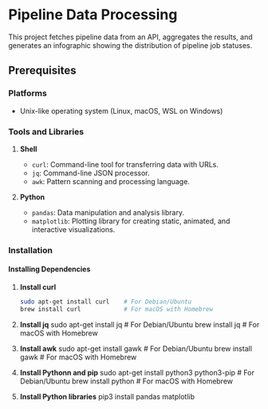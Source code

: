 # Pipeline Data Processing

This project fetches pipeline data from an API, aggregates the results, and generates an infographic showing the distribution of pipeline job statuses.

## Prerequisites

### Platforms

- Unix-like operating system (Linux, macOS, WSL on Windows)

### Tools and Libraries

1. **Shell**
    - `curl`: Command-line tool for transferring data with URLs.
    - `jq`: Command-line JSON processor.
    - `awk`: Pattern scanning and processing language.

2. **Python**
    - `pandas`: Data manipulation and analysis library.
    - `matplotlib`: Plotting library for creating static, animated, and interactive visualizations.

### Installation

#### Installing Dependencies

1. **Install curl**
   ```bash
   sudo apt-get install curl    # For Debian/Ubuntu
   brew install curl            # For macOS with Homebrew

2. **Install jq**
    sudo apt-get install jq      # For Debian/Ubuntu
    brew install jq              # For macOS with Homebrew

3. **Install awk**
    sudo apt-get install gawk    # For Debian/Ubuntu
    brew install gawk            # For macOS with Homebrew

4. **Install Pythonn and pip**
    sudo apt-get install python3 python3-pip    # For Debian/Ubuntu
    brew install python                         # For macOS with Homebrew

5. **Install Python libraries**
    pip3 install pandas matplotlib


